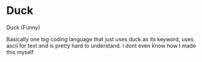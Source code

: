 # Duck
Duck (Funny)

Basically one big coding language that just uses duck as its keyword, uses ascii for text and is pretty hard to understand. I dont even know how I made this myself
